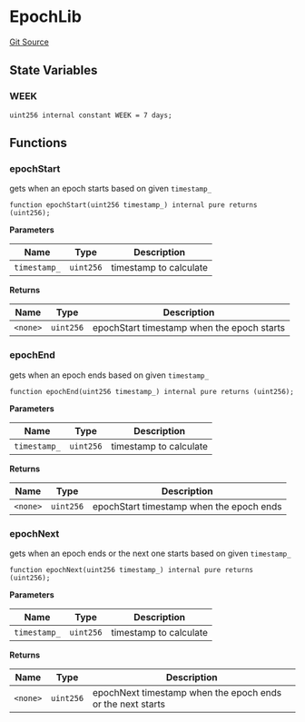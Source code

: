 # EpochLib

[Git Source](https://github.com/rsksmart/builder-incentives-sc/blob/14cb3d6c0a3b4e9b40a07d5427da7713e285f5ef/src/libraries/EpochLib.sol)

## State Variables

### WEEK

```solidity
uint256 internal constant WEEK = 7 days;
```

## Functions

### epochStart

gets when an epoch starts based on given `timestamp_`

```solidity
function epochStart(uint256 timestamp_) internal pure returns (uint256);
```

**Parameters**

| Name         | Type      | Description            |
| ------------ | --------- | ---------------------- |
| `timestamp_` | `uint256` | timestamp to calculate |

**Returns**

| Name     | Type      | Description                                |
| -------- | --------- | ------------------------------------------ |
| `<none>` | `uint256` | epochStart timestamp when the epoch starts |

### epochEnd

gets when an epoch ends based on given `timestamp_`

```solidity
function epochEnd(uint256 timestamp_) internal pure returns (uint256);
```

**Parameters**

| Name         | Type      | Description            |
| ------------ | --------- | ---------------------- |
| `timestamp_` | `uint256` | timestamp to calculate |

**Returns**

| Name     | Type      | Description                              |
| -------- | --------- | ---------------------------------------- |
| `<none>` | `uint256` | epochStart timestamp when the epoch ends |

### epochNext

gets when an epoch ends or the next one starts based on given `timestamp_`

```solidity
function epochNext(uint256 timestamp_) internal pure returns (uint256);
```

**Parameters**

| Name         | Type      | Description            |
| ------------ | --------- | ---------------------- |
| `timestamp_` | `uint256` | timestamp to calculate |

**Returns**

| Name     | Type      | Description                                                |
| -------- | --------- | ---------------------------------------------------------- |
| `<none>` | `uint256` | epochNext timestamp when the epoch ends or the next starts |
